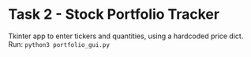 # Task 2 - Stock Portfolio Tracker

Tkinter app to enter tickers and quantities, using a hardcoded price dict. Run: `python3 portfolio_gui.py`